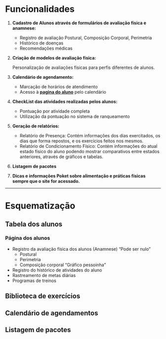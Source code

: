 # Funcionalidades

1. **Cadastro de Alunos através de formulários de avaliação física e anamnese:**
    * Registro de avaliação Postural, Composição Corporal, Perimetria
    * Histórico de doenças
    * Recomendações médicas

1. **Criação de modelos de avaliação física:**

    Personalização de avaliações físicas para perfis diferentes de alunos.

1. **Calendário de agendamento:**
    * Marcação de horários de atendimento
    * Acesso à **[pagina do aluno]** pelo calendário

    [pagina do aluno]: ###Página-dos-alunos

1. **CheckList das atividades realizadas pelos alunos:**
    * Pontuação por atividade completa
    * Utilização da pontuação no sistema de ranqueamento


1. **Geração de relatórios:**
    * Relatório de Presença: Contém informações dos dias exercitados, os dias que forma repostos, e os exercícios feitos nos mesmos.
    * Relatório de Condicionamento Físico: Contém informações do atual estado físico do aluno podendo mostrar comparativos entre estados anteriores, através de gráficos e tabelas.

1. **Listagem de pacotes**

1. **Dicas e informações Poket sobre alimentação e práticas físicas sempre que o site for acessado.**

---
# Esquematização


## Tabela dos alunos

### Página dos alunos
* Registro da avaliação física dos alunos (Anamnese) “Pode ser nulo”
    * Postural
    * Perimetria
    * Composição corporal “Gráfico pessoinha”
* Registro do histórico de atividades do aluno
* Rastreamento de metas diárias
* Programas de treinos

## Biblioteca de exercícios
## Calendário de agendamentos
## Listagem de pacotes 
